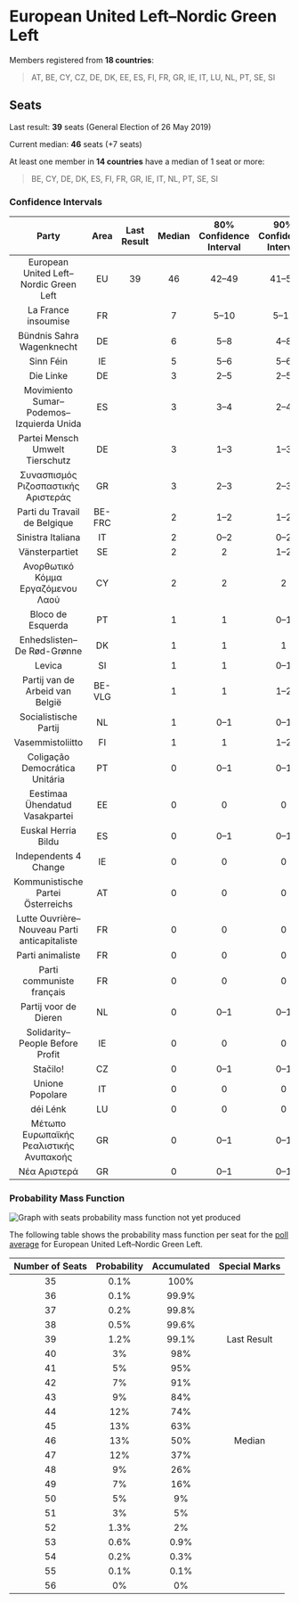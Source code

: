 # European United Left–Nordic Green Left

Members registered from **18 countries**:

> AT, BE, CY, CZ, DE, DK, EE, ES, FI, FR, GR, IE, IT, LU, NL, PT, SE, SI

## Seats

Last result: **39** seats (General Election of 26 May 2019)

Current median: **46** seats (+7 seats)

At least one member in **14 countries** have a median of 1 seat or more:

> BE, CY, DE, DK, ES, FI, FR, GR, IE, IT, NL, PT, SE, SI

### Confidence Intervals

| Party | Area | Last Result | Median | 80% Confidence Interval | 90% Confidence Interval | 95% Confidence Interval | 99% Confidence Interval |
|:-----:|:----:|:-----------:|:------:|:-----------------------:|:-----------------------:|:-----------------------:|:-----------------------:|
| European United Left–Nordic Green Left | EU | 39 | 46 | 42–49 | 41–50 | 40–51 | 38–53 |
| La France insoumise | FR | | 7 | 5–10 | 5–11 | 5–11 | 0–11 |
| Bündnis Sahra Wagenknecht | DE | | 6 | 5–8 | 4–8 | 4–8 | 4–10 |
| Sinn Féin | IE | | 5 | 5–6 | 5–6 | 5–6 | 5–7 |
| Die Linke | DE | | 3 | 2–5 | 2–5 | 2–5 | 2–5 |
| Movimiento Sumar–Podemos–Izquierda Unida | ES | | 3 | 3–4 | 2–4 | 2–4 | 2–5 |
| Partei Mensch Umwelt Tierschutz | DE | | 3 | 1–3 | 1–3 | 1–5 | 1–5 |
| Συνασπισμός Ριζοσπαστικής Αριστεράς | GR | | 3 | 2–3 | 2–3 | 2–4 | 2–4 |
| Parti du Travail de Belgique | BE-FRC | | 2 | 1–2 | 1–2 | 1–2 | 1–2 |
| Sinistra Italiana | IT | | 2 | 0–2 | 0–2 | 0–2 | 0–3 |
| Vänsterpartiet | SE | | 2 | 2 | 1–2 | 1–2 | 1–2 |
| Ανορθωτικό Κόμμα Εργαζόμενου Λαού | CY | | 2 | 2 | 2 | 2 | 2 |
| Bloco de Esquerda | PT | | 1 | 1 | 0–1 | 0–2 | 0–2 |
| Enhedslisten–De Rød-Grønne | DK | | 1 | 1 | 1 | 1 | 0–1 |
| Levica | SI | | 1 | 1 | 0–1 | 0–1 | 0–1 |
| Partij van de Arbeid van België | BE-VLG | | 1 | 1 | 1–2 | 1–2 | 1–2 |
| Socialistische Partij | NL | | 1 | 0–1 | 0–1 | 0–1 | 0–1 |
| Vasemmistoliitto | FI | | 1 | 1 | 1–2 | 1–2 | 1–2 |
| Coligação Democrática Unitária | PT | | 0 | 0–1 | 0–1 | 0–1 | 0–1 |
| Eestimaa Ühendatud Vasakpartei | EE | | 0 | 0 | 0 | 0 | 0 |
| Euskal Herria Bildu | ES | | 0 | 0–1 | 0–1 | 0–1 | 0–1 |
| Independents 4 Change | IE | | 0 | 0 | 0 | 0 | 0–1 |
| Kommunistische Partei Österreichs | AT | | 0 | 0 | 0 | 0 | 0–1 |
| Lutte Ouvrière–Nouveau Parti anticapitaliste | FR | | 0 | 0 | 0 | 0 | 0 |
| Parti animaliste | FR | | 0 | 0 | 0 | 0 | 0 |
| Parti communiste français | FR | | 0 | 0 | 0 | 0 | 0 |
| Partij voor de Dieren | NL | | 0 | 0–1 | 0–1 | 0–1 | 0–1 |
| Solidarity–People Before Profit | IE | | 0 | 0 | 0 | 0 | 0 |
| Stačilo! | CZ | | 0 | 0–1 | 0–1 | 0–1 | 0–1 |
| Unione Popolare | IT | | 0 | 0 | 0 | 0 | 0 |
| déi Lénk | LU | | 0 | 0 | 0 | 0 | 0 |
| Μέτωπο Ευρωπαϊκής Ρεαλιστικής Ανυπακοής | GR | | 0 | 0–1 | 0–1 | 0–1 | 0–1 |
| Νέα Αριστερά | GR | | 0 | 0–1 | 0–1 | 0–1 | 0–1 |

### Probability Mass Function

![Graph with seats probability mass function not yet produced](average-2024-03-15-seats-pmf-europeanunitedleft–nordicgreenleft.png "Seats Probability Mass Function")

The following table shows the probability mass function per seat for the [poll average](average-2024-03-15.html) for European United Left–Nordic Green Left.

| Number of Seats | Probability | Accumulated | Special Marks |
|:---------------:|:-----------:|:-----------:|:-------------:|
| 35 | 0.1% | 100% |  |
| 36 | 0.1% | 99.9% |  |
| 37 | 0.2% | 99.8% |  |
| 38 | 0.5% | 99.6% |  |
| 39 | 1.2% | 99.1% | Last Result |
| 40 | 3% | 98% |  |
| 41 | 5% | 95% |  |
| 42 | 7% | 91% |  |
| 43 | 9% | 84% |  |
| 44 | 12% | 74% |  |
| 45 | 13% | 63% |  |
| 46 | 13% | 50% | Median |
| 47 | 12% | 37% |  |
| 48 | 9% | 26% |  |
| 49 | 7% | 16% |  |
| 50 | 5% | 9% |  |
| 51 | 3% | 5% |  |
| 52 | 1.3% | 2% |  |
| 53 | 0.6% | 0.9% |  |
| 54 | 0.2% | 0.3% |  |
| 55 | 0.1% | 0.1% |  |
| 56 | 0% | 0% |  |


